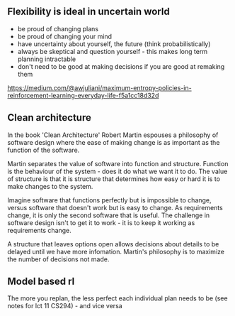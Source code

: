 ## Flexibility is ideal in uncertain world

- be proud of changing plans
- be proud of changing your mind
- have uncertainty about yourself, the future (think probabilistically)
- always be skeptical and question yourself - this makes long term planning intractable
- don't need to be good at making decisions if you are good at remaking them

https://medium.com/@awjuliani/maximum-entropy-policies-in-reinforcement-learning-everyday-life-f5a1cc18d32d

## Clean architecture

In the book 'Clean Architecture' Robert Martin espouses a philosophy of software design where the ease of making change is as important as the function of the software.

Martin separates the value of software into function and structure.  Function is the behaviour of the system - does it do what we want it to do.  The value of structure is that it is structure that determines how easy or hard it is to make changes to the system.

Imagine software that functions perfectly but is impossible to change, versus software that doesn't work but is easy to change.  As requirements change, it is only the second software that is useful.  The challenge in software design isn't to get it to work - it is to keep it working as requirements change.

A structure that leaves options open allows decisions about details to be delayed until we have more infomation.  Martin's philosophy is to maximize the number of decisions not made.

## Model based rl

The more you replan, the less perfect each individual plan needs to be (see notes for lct 11 CS294) - and vice versa
